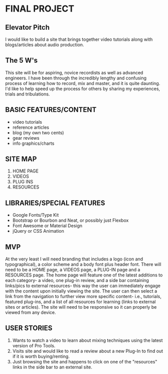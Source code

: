 # FINAL PROJECT

## Elevator Pitch

I would like to build a site that brings together video tutorials along with blogs/articles about audio production.

## The 5 W's

This site will be for aspiring, novice recordists as well as advanced engineers. I have been through the incredibly lengthy and confusing process of learning how to record, mix and master, and it is quite daunting. I'd like to help speed up the process for others by sharing my experiences, trials and tribulations.

## BASIC FEATURES/CONTENT

* video tutorials  
* reference articles  
* blog (my own two cents)
* gear reviews
* info graphics/charts

## SITE MAP

1. HOME PAGE   
1. VIDEOS    
1. PLUG INS
1. RESOURCES

## LIBRARIES/SPECIAL FEATURES

* Google Fonts/Type Kit
* Bootstrap or Bourbon and Neat, or possibly just Flexbox
* Font Awesome or Material Design
* jQuery or CSS Animation

## MVP

At the very least I will need branding that includes a logo (icon and typographical), a color scheme and a body font plus header font. There will need to be a HOME page, a VIDEOS page, a PLUG-IN page and a RESOURCES page. The home page will feature one of the latest additions to each category- a video, one plug-in review, and a side bar containing links/pics to external resources- this way the user can immediately engage with the content upon initially viewing the site. The user can then select a link from the navigation to further view more specific content- i.e., tutorials, featured plug-ins, and a list of all resources for learning (links to external sites or articles). The site will need to be responsive so it can properly be viewed from any device.

## USER STORIES

1. Wants to watch a video to learn about mixing techniques using the latest version of Pro Tools.  
1. Visits site and would like to read a review about a new Plug-In to find out if it is worth buying/renting.
1. Just browsing the site and happens to click on one of the "resources" links in the side bar to an external site.    
